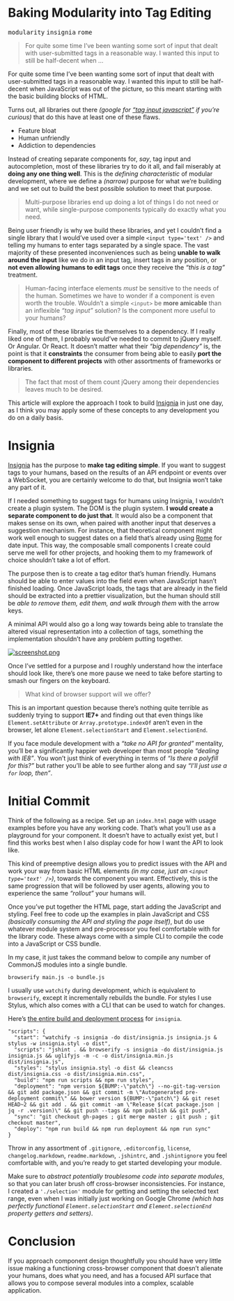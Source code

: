 <div></div>

<h1>Baking Modularity into Tag Editing</h1>

<p><kbd>modularity</kbd> <kbd>insignia</kbd> <kbd>rome</kbd></p>

<blockquote><p>For quite some time I&#x2019;ve been wanting some sort of input that dealt with user-submitted tags in a reasonable way. I wanted this input to still be half-decent when &#x2026;</p></blockquote>

<div><p>For quite some time I&#x2019;ve been wanting some sort of input that dealt with user-submitted tags in a reasonable way. I wanted this input to still be half-decent when JavaScript was out of the picture, so this meant starting with the basic building blocks of HTML.</p></div>

<div></div>

<div><p>Turns out, all libraries out there <em>(google for <a href="https://www.google.com/search?q=tag+input+javascript" target="_blank">&#x201C;tag input javascript&#x201D;</a> if you&#x2019;re curious)</em> that do this have at least one of these flaws.</p> <ul> <li>Feature bloat</li> <li>Human unfriendly</li> <li>Addiction to dependencies</li> </ul> <p>Instead of creating separate components for, <em>say</em>, tag input and autocompletion, most of these libraries try to do it all, and fail miserably at <strong>doing any one thing well</strong>. This is the <em>defining characteristic</em> of modular development, where we define a <em>(narrow)</em> purpose for what we&#x2019;re building and we set out to build the best possible solution to meet that purpose.</p> <blockquote> <p>Multi-purpose libraries end up doing a lot of things I do not need or want, while single-purpose components typically do exactly what you need.</p> </blockquote> <p>Being user friendly is why we build these libraries, and yet I couldn&#x2019;t find a single library that I would&#x2019;ve used over a simple <code class="md-code md-code-inline">&lt;input type=&apos;text&apos; /&gt;</code> and telling my humans to enter tags separated by a single space. The vast majority of these presented inconveniences such as being <strong>unable to walk around the input</strong> like we do in an input tag, insert tags in any position, or <strong>not even allowing humans to edit tags</strong> once they receive the <em>&#x201C;this is a tag&#x201D;</em> treatment.</p> <blockquote> <p>Human-facing interface elements <em>must</em> be sensitive to the needs of the human. Sometimes we have to wonder if a component is even worth the trouble. Wouldn&#x2019;t a simple <code class="md-code md-code-inline">&lt;input&gt;</code> be <strong>more amicable</strong> than an inflexible <em>&#x201C;tag input&#x201D;</em> solution? Is the component more useful to your humans?</p> </blockquote> <p>Finally, most of these libraries tie themselves to a dependency. If I really liked one of them, I probably would&#x2019;ve needed to commit to jQuery myself. Or Angular. Or React. It doesn&#x2019;t matter what their <em>&#x201C;big dependency&#x201D;</em> is, the point is that it <strong>constraints</strong> the consumer from being able to easily <strong>port the component to different projects</strong> with other assortments of frameworks or libraries.</p> <blockquote> <p>The fact that most of them count jQuery among their dependencies leaves much to be desired.</p> </blockquote> <p>This article will explore the approach I took to build <a href="https://github.com/bevacqua/insignia" target="_blank">Insignia</a> in just one day, as I think you may apply some of these concepts to any development you do on a daily basis.</p></div>

<div><h1 id="insignia">Insignia</h1> <p><a href="https://github.com/bevacqua/insignia" target="_blank" aria-label="bevacqua/insignia on GitHub">Insignia</a> has the purpose to <strong>make tag editing simple</strong>. If you want to suggest tags to your humans, based on the results of an API endpoint or events over a WebSocket, you are certainly welcome to do that, but Insignia won&#x2019;t take any part of it.</p> <p>If I needed something to suggest tags for humans using Insignia, I wouldn&#x2019;t create a plugin system. The DOM is the plugin system. <strong>I would create a separate component to do just that</strong>. It would also be a component that makes sense on its own, when paired with another input that deserves a suggestion mechanism. For instance, that theoretical component might work well enough to suggest dates on a field that&#x2019;s already using <a href="https://github.com/bevacqua/rome" target="_blank" aria-label="bevacqua/rome on GitHub">Rome</a> for date input. This way, the composable small components I create could serve me well for other projects, and hooking them to my framework of choice shouldn&#x2019;t take a lot of effort.</p> <p>The purpose then is to create a tag editor that&#x2019;s human friendly. Humans should be able to enter values into the field even when JavaScript hasn&#x2019;t finished loading. Once JavaScript loads, the tags that are already in the field should be extracted into a prettier visualization, but the human should still be <em>able to remove them, edit them, and walk through them</em> with the arrow keys.</p> <p>A minimal API would also go a long way towards being able to translate the altered visual representation into a collection of tags, something the implementation shouldn&#x2019;t have any problem putting together.</p> <p><a href="http://bevacqua.github.io/insignia/" target="_blank" aria-label="Try a demo of Insignia online"><img alt="screenshot.png" class="" src="https://i.imgur.com/d9M762N.png"></a></p> <p>Once I&#x2019;ve settled for a purpose and I roughly understand how the interface should look like, there&#x2019;s one more pause we need to take before starting to smash our fingers on the keyboard.</p> <blockquote> <p>What kind of browser support will we offer?</p> </blockquote> <p>This is an important question because there&#x2019;s nothing quite terrible as suddenly trying to support <strong>IE7+</strong> and finding out that even things like <code class="md-code md-code-inline">Element.setAttribute</code> or <code class="md-code md-code-inline">Array.prototype.indexOf</code> aren&#x2019;t even in the browser, let alone <code class="md-code md-code-inline">Element.selectionStart</code> and <code class="md-code md-code-inline">Element.selectionEnd</code>.</p> <p>If you face module development with a <em>&#x201C;take no API for granted&#x201D;</em> mentality, you&#x2019;ll be a significantly happier web developer than most people <em>&#x201C;dealing with IE8&#x201D;</em>. You won&#x2019;t just think of everything in terms of <em>&#x201C;Is there a polyfill for this?&#x201D;</em> but rather you&#x2019;ll be able to see further along and say <em>&#x201C;I&#x2019;ll just use a <code class="md-code md-code-inline">for</code> loop, then&#x201D;</em>.</p> <h1 id="initial-commit">Initial Commit</h1> <p>Think of the following as a recipe. Set up an <code class="md-code md-code-inline">index.html</code> page with usage examples before you have any working code. That&#x2019;s what you&#x2019;ll use as a playground for your component. It doesn&#x2019;t have to actually exist yet, but I find this works best when I also display code for how I want the API to look like.</p> <p>This kind of preemptive design allows you to predict issues with the API and work your way from basic HTML elements <em>(in my case, just an <code class="md-code md-code-inline">&lt;input type=&apos;text&apos; /&gt;</code>)</em>, towards the component you want. Effectively, this is the same progression that will be followed by user agents, allowing you to experience the same <em>&#x201C;rollout&#x201D;</em> your humans will.</p> <p>Once you&#x2019;ve put together the HTML page, start adding the JavaScript and styling. Feel free to code up the examples in plain JavaScript and CSS <em>(basically consuming the API and styling the page itself)</em>, but do use whatever module system and pre-processor you feel comfortable with for the library code. These always come with a simple CLI to compile the code into a JavaScript or CSS bundle.</p> <p>In my case, it just takes the command below to compile any number of CommonJS modules into a single bundle.</p> <pre class="md-code-block"><code class="md-code md-lang-bash">browserify main.js -o bundle.js
</code></pre> <p>I usually use <code class="md-code md-code-inline">watchify</code> during development, which is equivalent to <code class="md-code md-code-inline">browserify</code>, except it incrementally rebuilds the bundle. For styles I use Stylus, which also comes with a CLI that can be used to watch for changes.</p> <p>Here&#x2019;s <a href="https://github.com/bevacqua/insignia/blob/master/package.json#L6-L12" target="_blank" aria-label="bevacqua/insignia/package.json on GitHub">the entire build and deployment process</a> for <code class="md-code md-code-inline">insignia</code>.</p> <pre class="md-code-block"><code class="md-code md-lang-javascript"><span class="md-code-string">&quot;scripts&quot;</span>: {
  <span class="md-code-string">&quot;start&quot;</span>: <span class="md-code-string">&quot;watchify -s insignia -do dist/insignia.js insignia.js &amp; stylus -w insignia.styl -o dist&quot;</span>,
  <span class="md-code-string">&quot;scripts&quot;</span>: <span class="md-code-string">&quot;jshint . &amp;&amp; browserify -s insignia -do dist/insignia.js insignia.js &amp;&amp; uglifyjs -m -c -o dist/insignia.min.js dist/insignia.js&quot;</span>,
  <span class="md-code-string">&quot;styles&quot;</span>: <span class="md-code-string">&quot;stylus insignia.styl -o dist &amp;&amp; cleancss dist/insignia.css -o dist/insignia.min.css&quot;</span>,
  <span class="md-code-string">&quot;build&quot;</span>: <span class="md-code-string">&quot;npm run scripts &amp;&amp; npm run styles&quot;</span>,
  <span class="md-code-string">&quot;deployment&quot;</span>: <span class="md-code-string">&quot;npm version ${BUMP:-\&quot;patch\&quot;} --no-git-tag-version &amp;&amp; git add package.json &amp;&amp; git commit -m \&quot;Autogenerated pre-deployment commit\&quot; &amp;&amp; bower version ${BUMP:-\&quot;patch\&quot;} &amp;&amp; git reset HEAD~2 &amp;&amp; git add . &amp;&amp; git commit -am \&quot;Release $(cat package.json | jq -r .version)\&quot; &amp;&amp; git push --tags &amp;&amp; npm publish &amp;&amp; git push&quot;</span>,
  <span class="md-code-string">&quot;sync&quot;</span>: <span class="md-code-string">&quot;git checkout gh-pages ; git merge master ; git push ; git checkout master&quot;</span>,
  <span class="md-code-string">&quot;deploy&quot;</span>: <span class="md-code-string">&quot;npm run build &amp;&amp; npm run deployment &amp;&amp; npm run sync&quot;</span>
}
</code></pre> <p>Throw in any assortment of <code class="md-code md-code-inline">.gitignore</code>, <code class="md-code md-code-inline">.editorconfig</code>, <code class="md-code md-code-inline">license</code>, <code class="md-code md-code-inline">changelog.markdown</code>, <code class="md-code md-code-inline">readme.markdown</code>, <code class="md-code md-code-inline">.jshintrc</code>, and <code class="md-code md-code-inline">.jshintignore</code> you feel comfortable with, and you&#x2019;re ready to get started developing your module.</p> <p>Make sure to <em>abstract potentially troublesome code into separate modules</em>, so that you can later brush off cross-browser inconsistencies. For instance, I created a <code class="md-code md-code-inline">&apos;./selection&apos;</code> module for getting and setting the selected text range, even when I was initially just working on Google Chrome <em>(which has perfectly functional <code class="md-code md-code-inline">Element.selectionStart</code> and <code class="md-code md-code-inline">Element.selectionEnd</code> property getters and setters)</em>.</p> <h1 id="conclusion">Conclusion</h1> <p>If you approach component design thoughtfully you should have very little issue making a functioning cross-browser component that doesn&#x2019;t alienate your humans, does what you need, and has a focused API surface that allows you to compose several modules into a complex, scalable application.</p></div>

